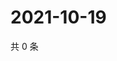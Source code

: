 # 2021-10-19

共 0 条

<!-- BEGIN WEIBO -->
<!-- 最后更新时间 Tue Oct 19 2021 21:15:36 GMT+0800 (China Standard Time) -->

<!-- END WEIBO -->
